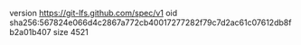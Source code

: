 version https://git-lfs.github.com/spec/v1
oid sha256:567824e066d4c2867a772cb40017277282f79c7d2ac61c07612db8fb2a01b407
size 4521
